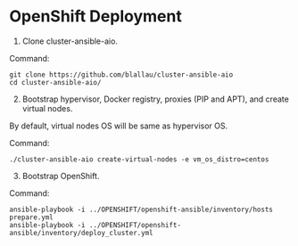 OpenShift Deployment
====================

1. Clone cluster-ansible-aio.

Command:

    git clone https://github.com/blallau/cluster-ansible-aio
    cd cluster-ansible-aio/

2. Bootstrap hypervisor, Docker registry, proxies (PIP and APT), and create
virtual nodes.

By default, virtual nodes OS will be same as hypervisor OS.

Command:

    ./cluster-ansible-aio create-virtual-nodes -e vm_os_distro=centos

3. Bootstrap OpenShift.

Command:

    ansible-playbook -i ../OPENSHIFT/openshift-ansible/inventory/hosts prepare.yml
    ansible-playbook -i ../OPENSHIFT/openshift-ansible/inventory/deploy_cluster.yml
